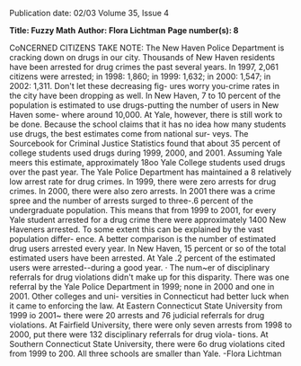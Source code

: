 Publication date: 02/03
Volume 35, Issue 4

**Title: Fuzzy Math**
**Author: Flora Lichtman**
**Page number(s): 8**

CoNCERNED CITIZENS TAKE NOTE: The 
New Haven Police Department is cracking 
down on drugs in our city. Thousands of 
New Haven residents have been arrested 
for drug crimes the past several years. In 
1997, 2,061 citizens were arrested; in 1998: 
1,860; in 1999: 1,632; in 2000: 1,547; in 
2002: 1,311. Don't let these decreasing fig-
ures worry you-crime rates in the city 
have been dropping as well. In New 
Haven, 7 to 10 percent of the population 
is estimated to use drugs-putting the 
number of users in New Haven some-
where around 10,000. 
At Yale, however, there is still work to 
be done. Because the school claims that it 
has no idea how many students use drugs, 
the best estimates come from national sur-
veys. The Sourcebook for Criminal Justice 
Statistics found that about 35 percent of 
college students used drugs during 1999, 
2000, and 2001. Assuming Yale meers this 
estimate, approximately 18oo Yale College 
students used drugs over the past year. The 
Yale Police Department has maintained a 
8 
relatively low arrest rate for drug crimes. In 
1999, there were zero arrests for drug 
crimes. In 2000, there were also zero 
arrests. In 2001 there was a crime spree and 
the number of arrests surged to three-.6 
percent of the undergraduate population. 
This means that from 1999 to 2001, for 
every Yale student arrested for a drug crime 
there were approximately 1400 New 
Haveners arrested. To some extent this can 
be explained by the vast population differ-
ence. A better comparison is the number of 
estimated drug users arrested every year. In 
New Haven, 15 percent or so of the total 
estimated users have been arrested. At Yale 
.2 percent of the estimated users were 
arrested--during a good year. 
· 
The num~er of disciplinary referrals 
for drug violations didn't make up for this 
disparity. There was one referral by the Yale 
Police Department in 1999; none in 2000 
and one in 2001. Other colleges and uni-
versities in Connecticut had better luck 
when it came to enforcing the law. At 
Eastern Connecticut State University from 
1999 io 2001~ there were 20 arrests and 76 
judicial referrals for drug violations. At 
Fairfield University, there were only seven 
arrests from 1998 to 2000, put there were 
132 disciplinary referrals for drug viola-
tions. At Southern Connecticut State 
University, there were 6o drug violations 
cited from 1999 to 200. All three schools 
are smaller than Yale. 
-Flora Lichtman